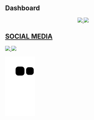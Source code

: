 ## Dashboard
<div align="center">
  <a href="https://github.com/eliezerjg">
  <img height="140em" src="https://github-readme-stats.vercel.app/api?username=eliezerjg&show_icons=true&theme=dracula&include_all_commits=true&count_private=true"/>
  <img height="140em" src="https://github-readme-stats.vercel.app/api/top-langs/?username=eliezerjg&layout=compact&langs_count=7&theme=dracula"/>
</div>



  
## SOCIAL MEDIA
 
<div>  
   <a href="https://www.linkedin.com/in/eliezer-garcia-7a9729177" target="_blank">
     <img src="https://img.shields.io/badge/-LinkedIn-%230077B5?style=for-the-badge&logo=linkedin&logoColor=white" target="_blank">
  </a> 
   
  <a href="https://www.webcheats.com.br/profile/4829267-mpdownsv2/" target="_blank">
      <img src="[https://www.webcheats.com.br/uploads/monthly_2019_03/silver.png.6e5d87aa1c87ec71f850c9eab5f9ef80.png](https://www.webcheats.com.br/uploads/monthly_2019_03/silver.png.6e5d87aa1c87ec71f850c9eab5f9ef80.png)" target="_blank">
  </a> 
    
</div>

  ![Snake animation](https://github.com/eliezerjg/eliezerjg/blob/output/github-contribution-grid-snake.svg)

